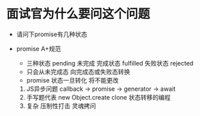# 面试官为什么要问这个问题
- 请问下promise有几种状态
- promise A+规范

    - 三种状态 pending 未完成   完成状态 fulfilled     失败状态 rejected
    - 只会从未完成态 向完成态或失败态转换
    - promise 状态一旦转化 将不能更改
    1. JS异步问题 callback -> promise -> generator -> await 
    2. 手写题代表 new  Object.create  clone
    状态转移的编程 
    3. 复杂 压制性打击  灵魂拷问 